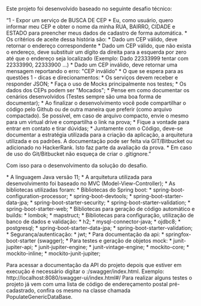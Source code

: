 <p>Este projeto foi desenvolvido baseado no seguinte desafio técnico:</p>
“1 - Expor um serviço de BUSCA DE CEP
  * Eu, como usuário, quero informar meu CEP e obter o nome da minha RUA, BAIRRO, CIDADE e ESTADO para preencher meus dados de cadastro de forma automática.
  * Os critérios de aceite dessa história são:
  * Dado um CEP válido, deve retornar o endereço correspondente
  * Dado um CEP válido, que não exista o endereço, deve substituir um dígito da direita para a esquerda por zero até que o endereço seja localizado (Exemplo: Dado 22333999 tentar com 22333990, 22333900 …)
  * Dado um CEP inválido, deve retornar uma mensagem reportando o erro: "CEP inválido"
  * O que se espera para as questões 1  - dicas e direcionamentos:
  * Os serviços devem receber e responder JSON;
  * Faça o uso de Mocks principalmente nos testes;
  * Os dados dos CEPs podem ser "Mocados";
  * Pense em como documentar os cenários desenvolvidos (Testes sempre são uma boa forma de documentar);
  * Ao finalizar o desenvolvimento você pode compartilhar o código pelo Github ou de outra maneira que preferir (como arquivo compactado). Se possível, em caso de arquivo compacto, envie o mesmo para um virtual drive e compartilha o link na prova;
  * Fique a vontade para entrar em contato e tirar dúvidas;
  * Juntamente com o Código, deve-se documentar a estratégia utilizada para a criação da aplicação, a arquitetura utilizada e os padrões. A documentação pode ser feita via GIT/Bitbucket ou adicionado no HackerRank. Isto faz parte da avaliação da prova.
  * Em caso de uso do Git/Bitbucket não esqueça de criar o .gitignore.” 

<p>Com isso para o desenvolvimento da solução do desafio.</p>
  * A linguagem Java versão 11;
  * A arquitetura utilizada para desenvolvimento foi baseado no MVC (Model-View-Controller);
  * As bibliotecas utilizadas foram:
    * Bibliotecas do Spring boot:
     * spring-boot-configuration-processor;
     * spring-boot-devtools;
     * spring-boot-starter-data-jpa;
     * spring-boot-starter-security;
     * spring-boot-starter-validation;
     * spring-boot-starter-web;
   * Bibliotecas para geração de código automático e builds:
      * lombok;	
      * mapstruct;
   * Bibliotecas para configuração, utilização de banco de dados e validação:
    * h2;
    * mysql-connector-java;
    * ojdbc8;
    * postgresql;
    * spring-boot-starter-data-jpa;
    * spring-boot-starter-validation;
   * Segurança/autenticação:
      * jwt;
   * Para documentação da api:
     * springfox-boot-starter (swagger);
   * Para testes e geração de objetos mock:
     * junit-jupiter-api;
     * junit-jupiter-engine;
     * junit-vintage-engine;
     * mockito-core;
     * mockito-inline;
     * mockito-junit-jupiter;
<p>Para acessar a documentação da API do projeto depois que estiver em execução é necessário digitar o <IP>:<PORT>/swagger/index.html. Exemplo: http://localhost:8080/swagger-ui/index.html#/
Para realizar alguns testes o projeto já vem com uma lista de código de endereçamento postal pré-cadastrado, confira os mesmo na classe chamada PopulateGenericDataBase.</p>
